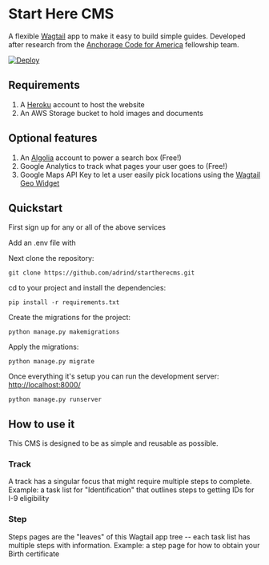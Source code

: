 # Start Here CMS #

A flexible [Wagtail](https://wagtail.io/) app to make it easy to build simple guides.
Developed after research from the [Anchorage Code for America](https://cfa-muni.tumblr.com) fellowship team.

[![Deploy](https://www.herokucdn.com/deploy/button.png)](https://heroku.com/deploy)


## Requirements ##
1. A [Heroku](https://heroku.com) account to host the website
2. An AWS Storage bucket to hold images and documents


## Optional features ##
1. An [Algolia](https://algolia.com) account to power a search box (Free!)
2. Google Analytics to track what pages your user goes to (Free!)
3. Google Maps API Key to let a user easily pick locations using the [Wagtail Geo Widget](https://github.com/Frojd/wagtail-geo-widget)


## Quickstart ##

First sign up for any or all of the above services

Add an .env file with

Next clone the repository:

    git clone https://github.com/adrind/startherecms.git

cd to your project and install the dependencies:

    pip install -r requirements.txt

Create the migrations for the project:

    python manage.py makemigrations

Apply the migrations:

    python manage.py migrate

Once everything it's setup you can run the development server: [http://localhost:8000/](http://localhost:8000/)

    python manage.py runserver

## How to use it ##

This CMS is designed to be as simple and reusable as possible.

### Track ###
A track has a singular focus that might require multiple steps to complete.
Example: a task list for "Identification" that outlines steps to getting IDs for I-9 eligibility

### Step ###
Steps pages are the "leaves" of this Wagtail app tree -- each task list has multiple steps with information.
Example: a step page for how to obtain your Birth certificate